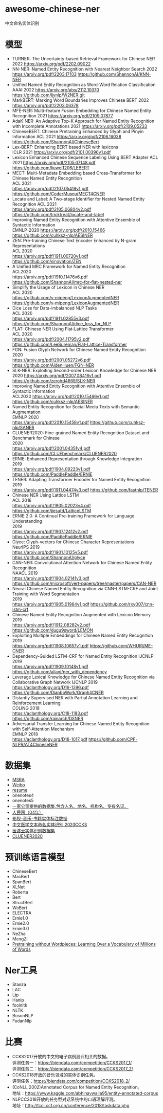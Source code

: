 # awesome-chinese-ner
中文命名实体识别

# 模型
- TURNER: The Uncertainty-based Retrieval Framework for Chinese NER
2022
https://arxiv.org/pdf/2202.09022 
- NN-NER: Named Entity Recognition with Nearest Neighbor Search
2022 
https://arxiv.org/pdf/2203.17103
https://github.com/ShannonAI/KNN-NER
- Unified Named Entity Recognition as Word-Word Relation Classification
AAAI 2022 
https://arxiv.org/abs/2112.10070 
https://github.com/ljynlp/W2NER.git
- MarkBERT: Marking Word Boundaries Improves Chinese BERT
2022 
https://arxiv.org/pdf/2203.06378
- MFE-NER: Multi-feature Fusion Embedding for Chinese Named Entity Recognition
2021 
https://arxiv.org/pdf/2109.07877
- AdaK-NER: An Adaptive Top-K Approach for Named Entity Recognition with Incomplete Annotations
2021 
https://arxiv.org/pdf/2109.05233
- ChineseBERT: Chinese Pretraining Enhanced by Glyph and Pinyin Information 
ACL 2021
https://arxiv.org/pdf/2106.16038
https://github.com/ShannonAI/ChineseBert
- Lex-BERT: Enhancing BERT based NER with lexicons  
ICLR 2021 
https://arxiv.org/pdf/2101.00396v1.pdf
- Lexicon Enhanced Chinese Sequence Labeling Using BERT Adapter 
ACL 2021 
https://arxiv.org/pdf/2105.07148.pdf
https://github.com/liuwei1206/LEBERT
- MECT: Multi-Metadata Embedding based Cross-Transformer for Chinese Named Entity Recognition  
ACL 2021  
https://arxiv.org/pdf/2107.05418v1.pdf
https://github.com/CoderMusou/MECT4CNER 
- Locate and Label: A Two-stage Identifier for Nested Named Entity Recognition 
ACL 2021   
https://arxiv.org/pdf/2105.06804v2.pdf
https://github.com/tricktreat/locate-and-label 
- Improving Named Entity Recognition with Attentive Ensemble of Syntactic Information  
EMNLP-2020 
https://arxiv.org/pdf/2010.15466  
https://github.com/cuhksz-nlp/AESINER 
- ZEN: Pre-training Chinese Text Encoder Enhanced by N-gram Representations  
ACL 2020  
https://arxiv.org/pdf/1911.00720v1.pdf
https://github.com/sinovation/ZEN 
- A Unified MRC Framework for Named Entity Recognition  
ACL2020  
https://arxiv.org/pdf/1910.11476v6.pdf
https://github.com/ShannonAI/mrc-for-flat-nested-ner 
- Simplify the Usage of Lexicon in Chinese NER  
ACL 2020   
https://github.com/v-mipeng/LexiconAugmentedNER
https://github.com/v-mipeng/LexiconAugmentedNER 
- Dice Loss for Data-imbalanced NLP Tasks  
ACL 2020  
https://arxiv.org/pdf/1911.02855v3.pdf
https://github.com/ShannonAI/dice_loss_for_NLP 
- FLAT: Chinese NER Using Flat-Lattice Transformer  
ACL 2020  
https://arxiv.org/pdf/2004.11795v2.pdf
https://github.com/LeeSureman/Flat-Lattice-Transformer 
- FGN: Fusion Glyph Network for Chinese Named Entity Recognition  
2020  
https://arxiv.org/pdf/2001.05272v6.pdf  
https://github.com/AidenHuen/FGN-NER
- SLK-NER: Exploiting Second-order Lexicon Knowledge for Chinese NER 
2020 
https://arxiv.org/pdf/2007.08416v1.pdf
https://github.com/zerohd4869/SLK-NER 
- Improving Named Entity Recognition with Attentive Ensemble of Syntactic Information  
ACL2020 
https://arxiv.org/pdf/2010.15466v1.pdf
https://github.com/cuhksz-nlp/AESINER  
- Named Entity Recognition for Social Media Texts with Semantic Augmentation  
EMNLP 2020  
https://arxiv.org/pdf/2010.15458v1.pdf
https://github.com/cuhksz-nlp/SANER 
- CLUENER2020: Fine-grained Named Entity Recognition Dataset and Benchmark for Chinese  
2020  
https://arxiv.org/pdf/2001.04351v4.pdf
https://github.com/CLUEbenchmark/CLUENER2020 
- ERNIE: Enhanced Representation through Knowledge Integration  
2019  
https://arxiv.org/pdf/1904.09223v1.pdf
https://github.com/PaddlePaddle/ERNIE 
- TENER: Adapting Transformer Encoder for Named Entity Recognition  
2019  
https://arxiv.org/pdf/1911.04474v3.pdf
https://github.com/fastnlp/TENER 
- Chinese NER Using Lattice LSTM  
ACL 2018  
https://arxiv.org/pdf/1805.02023v4.pdf
https://github.com/jiesutd/LatticeLSTM 
- ERNIE 2.0: A Continual Pre-training Framework for Language Understanding  
2019  
https://arxiv.org/pdf/1907.12412v2.pdf
https://github.com/PaddlePaddle/ERNIE 
- Glyce: Glyph-vectors for Chinese Character Representations  
NeurIPS 2019  
https://arxiv.org/pdf/1901.10125v5.pdf
https://github.com/ShannonAI/glyce 
- CAN-NER: Convolutional Attention Network for Chinese Named Entity Recognition   
NAACL 2019   
https://arxiv.org/pdf/1904.02141v3.pdf
https://github.com/microsoft/vert-papers/tree/master/papers/CAN-NER
- Neural Chinese Named Entity Recognition via CNN-LSTM-CRF and Joint Training with Word Segmentation  
2019  
https://arxiv.org/pdf/1905.01964v1.pdf
https://github.com/rxy007/cnn-lstm-crf 
- Chinese Named Entity Recognition Augmented with Lexicon Memory  
2019  
https://arxiv.org/pdf/1912.08282v2.pdf
https://github.com/dugu9sword/LEMON 
- Exploiting Multiple Embeddings for Chinese Named Entity Recognition   
2019  
https://arxiv.org/pdf/1908.10657v1.pdf
https://github.com/WHUIR/ME-CNER 
- Dependency-Guided LSTM-CRF for Named Entity Recognition 
IJCNLP 2019  
https://arxiv.org/pdf/1909.10148v1.pdf
https://github.com/allanj/ner_with_dependency 
- Leverage Lexical Knowledge for Chinese Named Entity Recognition via Collaborative Graph Network 
IJCNLP 2019  
https://aclanthology.org/D19-1396.pdf
https://github.com/DianboWork/Graph4CNER 
- Distantly Supervised NER with Partial Annotation Learning and Reinforcement Learning  
COLING 2018   
https://aclanthology.org/C18-1183.pdf
https://github.com/rainarch/DSNER 
- Adversarial Transfer Learning for Chinese Named Entity Recognition with Self-Attention Mechanism  
EMNLP 2018  
https://aclanthology.org/D18-1017.pdf
https://github.com/CPF-NLPR/AT4ChineseNER 

# 数据集

- [MSRA](https://github.com/GuocaiL/nlp_corpus/tree/main/open_ner_data/MSRA)
- [Weibo](https://github.com/GuocaiL/nlp_corpus/tree/main/open_ner_data/weibo)
- [resume](https://github.com/GuocaiL/nlp_corpus/tree/main/open_ner_data/ResumeNER )
- onenotes4
- onenotes5
- [一家公司提供的数据集,包含人名、地名、机构名、专有名词。](https://bosonnlp.com/dev/resource)
- [人民网（04年）](https://github.com/GuocaiL/nlp_corpus/tree/main/open_ner_data/people_daily)
- [影视-音乐-书籍实体标注数据](https://github.com/GuocaiL/nlp_corpus/tree/main/open_ner_data/video_music_book_datasets)
- [中文医学文本命名实体识别 2020CCKS](https://github.com/GuocaiL/nlp_corpus/tree/main/open_ner_data/2020_ccks_ner)
- [医渡云实体识别数据集](https://github.com/GuocaiL/nlp_corpus/tree/main/open_ner_data/yidu-s4k )
- [CLUENER2020](https://github.com/GuocaiL/nlp_corpus/tree/main/open_ner_data/cluener_public)

# 预训练语言模型

- ChineseBert
- MacBert
- SpanBert
- XLNet
- Roberta
- Bert
- StructBert
- WoBert
- ELECTRA
- Ernie1.0
- Ernie2.0
- Ernie3.0
- NeZha
- MengZi
- [Pretraining without Wordpieces: Learning Over a Vocabulary of Millions of Words](https://arxiv.org/pdf/2202.12142)

# Ner工具

- Stanza
- LAC
- Ltp
- Hanlp
- foolnltk
- NLTK
- BosonNLP
- FudanNlp

# 比赛

- CCKS2017开放的中文的电子病例测评相关的数据。<br>
评测任务一：https://biendata.com/competition/CCKS2017_1/<br>
评测任务二：https://biendata.com/competition/CCKS2017_2/<br>
- CCKS2018开放的音乐领域的实体识别任务。<br>
评测任务：https://biendata.com/competition/CCKS2018_2/<br>
- (CoNLL 2002)Annotated Corpus for Named Entity Recognition。<br>
地址：https://www.kaggle.com/abhinavwalia95/entity-annotated-corpus<br>
- NLPCC2018开放的任务型对话系统中的口语理解评测。<br>
地址：http://tcci.ccf.org.cn/conference/2018/taskdata.php<br>

